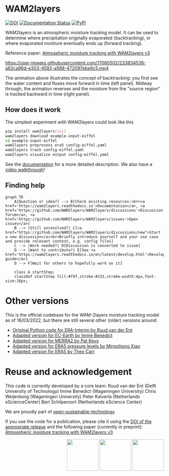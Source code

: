 
# WAM2layers

[![DOI](https://zenodo.org/badge/471007521.svg)](https://zenodo.org/badge/latestdoi/471007521)
[![Documentation Status](https://readthedocs.org/projects/wam2layers/badge/?version=latest)](https://wam2layers.readthedocs.io/en/latest/?badge=latest)
[![PyPI](https://img.shields.io/pypi/v/wam2layers)](https://pypi.org/project/wam2layers/)

WAM2layers is an atmospheric moisture tracking model. It can be used to determine where
precipitation originally evaporated (backtracking), or where evaporated moisture
eventually ends up (forward tracking).

Reference paper: [Atmospheric moisture tracking with WAM2layers v3](https://doi.org/10.5194/egusphere-2024-3401)

https://user-images.githubusercontent.com/17080502/233834536-a82ca96d-e303-4592-a588-472097ebe6c5.mp4

The animation above illustrates the concept of backtracking: you first see the water
content and fluxes move forward in time (left panel). Midway through, the animation
reverses and the moisture from the "source region" is tracked backward in time (right panel).

## How does it work

The simplest experiment with WAM2layers could look like this

```sh
pip install wam2layers[viz]
wam2layers download example-input-eiffel
cd example-input-eiffel
wam2layers preprocess era5 config-eiffel.yaml
wam2layers track config-eiffel.yaml
wam2layers visualize output config-eiffel.yaml
```

See the [documentation](https://wam2layers.readthedocs.io/en/latest/) for a more detailed description. We also have a [video walkthrough](https://youtu.be/QudlILlZnOg)!

## Finding help

```mermaid
graph TD
    A[Question or idea?] --> B[Check existing resources:<br><a href='https://wam2layers.readthedocs.io'>Documentation</a>, <a href='https://github.com/WAM2layers/WAM2layers/discussions'>Discussion forum</a>, <a href='https://github.com/WAM2layers/WAM2layers/issues'>Open issues</a>]
    B --> |Still unresolved?| C[<a href="https://github.com/WAM2layers/WAM2layers/discussions/new">Start a new discussion</a><br>Briefly introduce yourself and your use case and provide relevant context, e.g. config files]
    C --> |Work needed?| D[Discussion is converted to issue]
    D --> |Want to contribute?| E[See <a href='https://wam2layers.readthedocs.io/en/latest/develop.html'>Developer guide</a>]
    D --> F[Wait for others to hopefully work on it]

    class A startStep;
    classDef startStep fill:#f9f,stroke:#333,stroke-width:4px,font-size:16px;
```

# Other versions

This is the official codebase for the WAM-2layers moisture tracking model as of
18/03/2022, but there are still several other (older) versions around:

- [Original Python code for ERA-Interim by Ruud van der Ent](https://github.com/ruudvdent/WAM2layersPython)
- [Adapted version for EC-Earth by Imme Benedict](https://github.com/Imme1992/moisture_tracking_mississippi)
- [Adapted version for MERRA2 by Pat Keys](https://github.com/pkeys/WAM2layersPythonMerra2)
- [Adapted version for ERA5 pressure levels by Mingzhong Xiao](https://zenodo.org/record/4796962#.Y25d1-TMIVA)
- [Adapted version for ERA5 by Theo Carr](https://github.com/ktcarr/WAM2layers_ERA5)

# Reuse and acknowledgement

This code is currently developed by a core team:
Ruud van der Ent (Delft University of Technology)
Imme Benedict (Wageningen University)
Chris Weijenborg (Wageningen University)
Peter Kalverla (Netherlands eScienceCenter)
Bart Schilperoort (Netherlands eScience Center)

We are proudly part of [open-sustainable-technology](https://github.com/protontypes/open-sustainable-technology).

If you use the code for a publication, please cite it using the [DOI of the
appropriate release](https://doi.org/10.5281/zenodo.7010594) and the
following paper (currently in preprint):
[Atmospheric moisture tracking with WAM2layers v3](https://doi.org/10.5194/egusphere-2024-3401)

<p align='right'>
<img src="https://github.com/user-attachments/assets/6d553165-88d5-40d3-8def-2aec45cb695b" width="100"/>
<img src="https://github.com/user-attachments/assets/99617790-ae0c-484c-971d-d9a7e0d8da5a" width="100"/>
<img src="https://github.com/user-attachments/assets/fb29f5ab-bdb5-4008-b6a7-3b44c6b1f5a1" width="100"/>
</p>

